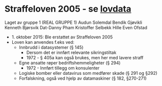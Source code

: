 # Straffeloven 2005 - se [lovdata](https://lovdata.no/dokument/NL/lov/2005-05-20-28)

Laget av gruppe 1 (REAL GRUPPE 1)
Audun Solemdal
Bendik Gjøvikli
Kenneth Bjørsvik
Dat-Danny Pham
Kristoffer Selbekk Hille
Even Ofstad


* 1\. oktober 2015: Ble erstattet av Straffeloven 2005
* Loven kan anvendes f.eks ved:
  * Innbrudd i datasystemer (§ 145)
    * Dersom det er innført relevante sikringstiltak
    * 1972 - § 405a kan også brukes, men her med lavere straff
  * Egne ansatte røper bedriftshemmeligheter (§ 294)
    * 1972 - Innført tillegg om konsulenter
  * Logiske bomber eller datavirus som medfører skade (§ 291 og §292)
  * Forfalskning, også ved hjelp av datamaskiner (§ 182, §270-271)
